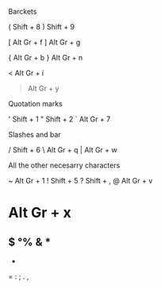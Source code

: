 Barckets

( Shift + 8
) Shift + 9

[ Alt Gr + f
] Alt Gr + g

{ Alt Gr + b
} Alt Gr + n

< Alt Gr + í
> Alt Gr + y

Quotation marks

' Shift + 1
" Shift + 2
` Alt Gr + 7

Slashes and bar

/ Shift + 6
\ Alt Gr + q
| Alt Gr + w 

All the other necesarry characters

~ Alt Gr + 1
! Shift + 5 
? Shift + ,
@ Alt Gr + v
# Alt Gr + x
$ 
°%
&
*
-
+
=
:
;
.
,